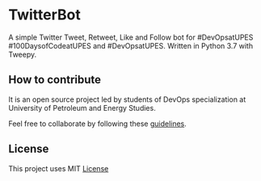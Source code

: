 # TwitterBot
A simple Twitter Tweet, Retweet, Like and Follow bot for #DevOpsatUPES #100DaysofCodeatUPES and #DevOpsatUPES. Written in Python 3.7 with Tweepy.

## How to contribute

It is an open source project led by students of DevOps specialization at University of Petroleum and Energy Studies. 

Feel free to collaborate by following these [guidelines](CONTRIBUTING.md).

## License

This project uses MIT [License](LICENSE)
